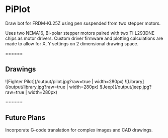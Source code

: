 # PiPlot

Draw bot for FRDM-KL25Z using pen suspended from two stepper motors.

Uses two NEMA16, Bi-polar stepper motors paired with two TI L293DNE chips as motor drivers.
Custom driver firmware and plotting calculations are made to allow for X, Y settings on 2 dimensional drawing space.

======

## Drawings

![Fighter Pilot](/output/pilot.jpg?raw=true | width=280px) ![Library](/output/library.jpg?raw=true | width=280px) ![Jeep](/output/jeep.jpg?raw=true | width=280px)

======

## Future Plans
Incorporate G-code translation for complex images and CAD drawings.